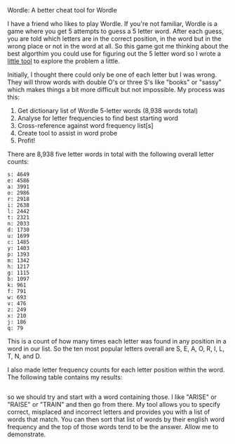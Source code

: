 Wordle: A better cheat tool for Wordle

I have a friend who likes to play Wordle. If you're not familiar, Wordle is a game where you get 5 attempts to guess a 5 letter word. After each guess, you are told which letters are in the correct position, in the word but in the wrong place or not in the word at all. So this game got me thinking about the best algorthim you could use for figuring out the 5 letter word so I wrote a [little tool](/wordle-solver) to explore the problem a little. 

Initially, I thought there could only be one of each letter but I was wrong. They will throw words with double O's or three S's like "books" or "sassy" which makes things a bit more difficult but not impossible. My process was this:

1. Get dictionary list of Wordle 5-letter words (8,938 words total)
2. Analyse for letter frequencies to find best starting word
3. Cross-reference against word frequency list[s]
4. Create tool to assist in word probe
5. Profit!

There are 8,938 five letter words in total with the following overall letter counts:
```
s: 4649
e: 4586
a: 3991
o: 2986
r: 2918
i: 2638
l: 2442
t: 2321
n: 2033
d: 1730
u: 1699
c: 1485
y: 1403
p: 1393
m: 1342
h: 1217
g: 1115
b: 1097
k: 961
f: 791
w: 693
v: 476
z: 249
x: 210
j: 186
q: 79
```

This is a count of how many times each letter was found in any position in a word in our list. So the ten most popular letters overall are S, E, A, O, R, I, L, T, N, and D.

I also made letter frequency counts for each letter position within the word. The following table contains my results:

```

```

so we should try and start with a word containing those. 
I like "ARISE" or "RAISE" or "TRAIN" and then go from there. My tool allows you to specify correct, misplaced and incorrect letters and provides you with a list of words that match. You can then sort that list of words by their english word frequency and the top of those words tend to be the answer.
Allow me to demonstrate.


